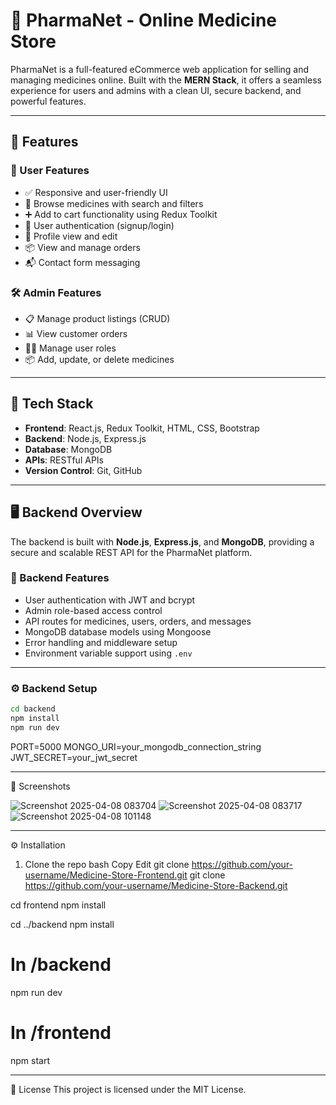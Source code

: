 # 💊 PharmaNet - Online Medicine Store

PharmaNet is a full-featured eCommerce web application for selling and managing medicines online. Built with the **MERN Stack**, it offers a seamless experience for users and admins with a clean UI, secure backend, and powerful features.

---

## 🚀 Features

### 🛒 User Features
- ✅ Responsive and user-friendly UI
- 🧾 Browse medicines with search and filters
- ➕ Add to cart functionality using Redux Toolkit
- 🔐 User authentication (signup/login)
- 👤 Profile view and edit
- 📦 View and manage orders
- 📬 Contact form messaging

### 🛠️ Admin Features
- 📋 Manage product listings (CRUD)
- 📊 View customer orders
- 🧑‍💼 Manage user roles
- 📦 Add, update, or delete medicines

---

## 🧰 Tech Stack

- **Frontend**: React.js, Redux Toolkit, HTML, CSS, Bootstrap
- **Backend**: Node.js, Express.js
- **Database**: MongoDB
- **APIs**: RESTful APIs
- **Version Control**: Git, GitHub

---

## 🖥️ Backend Overview

The backend is built with **Node.js**, **Express.js**, and **MongoDB**, providing a secure and scalable REST API for the PharmaNet platform.

### 🔐 Backend Features
- User authentication with JWT and bcrypt
- Admin role-based access control
- API routes for medicines, users, orders, and messages
- MongoDB database models using Mongoose
- Error handling and middleware setup
- Environment variable support using `.env`

---

### ⚙️ Backend Setup

```bash
cd backend
npm install
npm run dev
```

PORT=5000
MONGO_URI=your_mongodb_connection_string
JWT_SECRET=your_jwt_secret

---

📸 Screenshots

![Screenshot 2025-04-08 083704](https://github.com/user-attachments/assets/2b1950ff-670f-49ab-b290-76e37fcd6de6)
![Screenshot 2025-04-08 083717](https://github.com/user-attachments/assets/b18161f7-96ab-47dc-ac4a-f38025ea4c27)
![Screenshot 2025-04-08 101148](https://github.com/user-attachments/assets/2f0f929e-2b3d-41dc-863a-8dfa67540b0e)


---

⚙️ Installation
1. Clone the repo
bash
Copy
Edit
git clone https://github.com/your-username/Medicine-Store-Frontend.git
git clone https://github.com/your-username/Medicine-Store-Backend.git

cd frontend
npm install

cd ../backend
npm install

# In /backend
npm run dev

# In /frontend
npm start

---

📝 License
This project is licensed under the MIT License.
